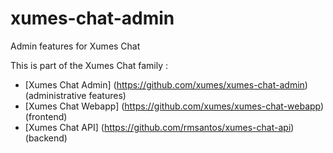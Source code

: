 # xumes-chat-admin
Admin features for Xumes Chat


This is part of the Xumes Chat family :

* [Xumes Chat Admin] (https://github.com/xumes/xumes-chat-admin) (administrative features)
* [Xumes Chat Webapp] (https://github.com/xumes/xumes-chat-webapp) (frontend)
* [Xumes Chat API] (https://github.com/rmsantos/xumes-chat-api) (backend)

